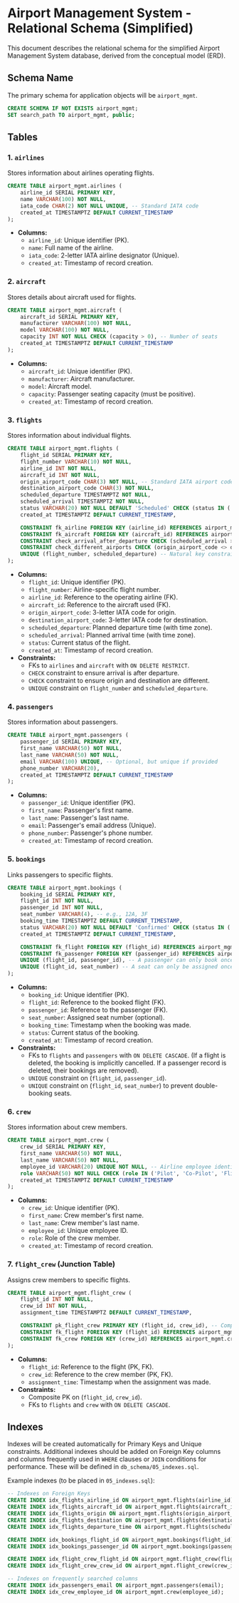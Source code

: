 # Airport Management System - Relational Schema (Simplified)

This document describes the relational schema for the simplified Airport Management System database, derived from the conceptual model (ERD).

## Schema Name

The primary schema for application objects will be `airport_mgmt`.

```sql
CREATE SCHEMA IF NOT EXISTS airport_mgmt;
SET search_path TO airport_mgmt, public;
```

## Tables

### 1. `airlines`

Stores information about airlines operating flights.

```sql
CREATE TABLE airport_mgmt.airlines (
    airline_id SERIAL PRIMARY KEY,
    name VARCHAR(100) NOT NULL,
    iata_code CHAR(2) NOT NULL UNIQUE, -- Standard IATA code
    created_at TIMESTAMPTZ DEFAULT CURRENT_TIMESTAMP
);
```

*   **Columns:**
    *   `airline_id`: Unique identifier (PK).
    *   `name`: Full name of the airline.
    *   `iata_code`: 2-letter IATA airline designator (Unique).
    *   `created_at`: Timestamp of record creation.

### 2. `aircraft`

Stores details about aircraft used for flights.

```sql
CREATE TABLE airport_mgmt.aircraft (
    aircraft_id SERIAL PRIMARY KEY,
    manufacturer VARCHAR(100) NOT NULL,
    model VARCHAR(100) NOT NULL,
    capacity INT NOT NULL CHECK (capacity > 0), -- Number of seats
    created_at TIMESTAMPTZ DEFAULT CURRENT_TIMESTAMP
);
```

*   **Columns:**
    *   `aircraft_id`: Unique identifier (PK).
    *   `manufacturer`: Aircraft manufacturer.
    *   `model`: Aircraft model.
    *   `capacity`: Passenger seating capacity (must be positive).
    *   `created_at`: Timestamp of record creation.

### 3. `flights`

Stores information about individual flights.

```sql
CREATE TABLE airport_mgmt.flights (
    flight_id SERIAL PRIMARY KEY,
    flight_number VARCHAR(10) NOT NULL,
    airline_id INT NOT NULL,
    aircraft_id INT NOT NULL,
    origin_airport_code CHAR(3) NOT NULL, -- Standard IATA airport code
    destination_airport_code CHAR(3) NOT NULL,
    scheduled_departure TIMESTAMPTZ NOT NULL,
    scheduled_arrival TIMESTAMPTZ NOT NULL,
    status VARCHAR(20) NOT NULL DEFAULT 'Scheduled' CHECK (status IN ('Scheduled', 'Delayed', 'Departed', 'Arrived', 'Cancelled')),
    created_at TIMESTAMPTZ DEFAULT CURRENT_TIMESTAMP,

    CONSTRAINT fk_airline FOREIGN KEY (airline_id) REFERENCES airport_mgmt.airlines(airline_id) ON DELETE RESTRICT, -- Prevent deleting airline if flights exist
    CONSTRAINT fk_aircraft FOREIGN KEY (aircraft_id) REFERENCES airport_mgmt.aircraft(aircraft_id) ON DELETE RESTRICT, -- Prevent deleting aircraft if flights exist
    CONSTRAINT check_arrival_after_departure CHECK (scheduled_arrival > scheduled_departure),
    CONSTRAINT check_different_airports CHECK (origin_airport_code <> destination_airport_code),
    UNIQUE (flight_number, scheduled_departure) -- Natural key constraint
);
```

*   **Columns:**
    *   `flight_id`: Unique identifier (PK).
    *   `flight_number`: Airline-specific flight number.
    *   `airline_id`: Reference to the operating airline (FK).
    *   `aircraft_id`: Reference to the aircraft used (FK).
    *   `origin_airport_code`: 3-letter IATA code for origin.
    *   `destination_airport_code`: 3-letter IATA code for destination.
    *   `scheduled_departure`: Planned departure time (with time zone).
    *   `scheduled_arrival`: Planned arrival time (with time zone).
    *   `status`: Current status of the flight.
    *   `created_at`: Timestamp of record creation.
*   **Constraints:**
    *   FKs to `airlines` and `aircraft` with `ON DELETE RESTRICT`.
    *   `CHECK` constraint to ensure arrival is after departure.
    *   `CHECK` constraint to ensure origin and destination are different.
    *   `UNIQUE` constraint on `flight_number` and `scheduled_departure`.

### 4. `passengers`

Stores information about passengers.

```sql
CREATE TABLE airport_mgmt.passengers (
    passenger_id SERIAL PRIMARY KEY,
    first_name VARCHAR(50) NOT NULL,
    last_name VARCHAR(50) NOT NULL,
    email VARCHAR(100) UNIQUE, -- Optional, but unique if provided
    phone_number VARCHAR(20),
    created_at TIMESTAMPTZ DEFAULT CURRENT_TIMESTAMP
);
```

*   **Columns:**
    *   `passenger_id`: Unique identifier (PK).
    *   `first_name`: Passenger's first name.
    *   `last_name`: Passenger's last name.
    *   `email`: Passenger's email address (Unique).
    *   `phone_number`: Passenger's phone number.
    *   `created_at`: Timestamp of record creation.

### 5. `bookings`

Links passengers to specific flights.

```sql
CREATE TABLE airport_mgmt.bookings (
    booking_id SERIAL PRIMARY KEY,
    flight_id INT NOT NULL,
    passenger_id INT NOT NULL,
    seat_number VARCHAR(4), -- e.g., 12A, 3F
    booking_time TIMESTAMPTZ DEFAULT CURRENT_TIMESTAMP,
    status VARCHAR(20) NOT NULL DEFAULT 'Confirmed' CHECK (status IN ('Confirmed', 'Cancelled', 'Checked-in')),
    created_at TIMESTAMPTZ DEFAULT CURRENT_TIMESTAMP,

    CONSTRAINT fk_flight FOREIGN KEY (flight_id) REFERENCES airport_mgmt.flights(flight_id) ON DELETE CASCADE, -- Cascade delete if flight is cancelled/deleted
    CONSTRAINT fk_passenger FOREIGN KEY (passenger_id) REFERENCES airport_mgmt.passengers(passenger_id) ON DELETE CASCADE, -- Cascade delete if passenger record is removed
    UNIQUE (flight_id, passenger_id), -- A passenger can only book once on the same flight
    UNIQUE (flight_id, seat_number) -- A seat can only be assigned once per flight
);
```

*   **Columns:**
    *   `booking_id`: Unique identifier (PK).
    *   `flight_id`: Reference to the booked flight (FK).
    *   `passenger_id`: Reference to the passenger (FK).
    *   `seat_number`: Assigned seat number (optional).
    *   `booking_time`: Timestamp when the booking was made.
    *   `status`: Current status of the booking.
    *   `created_at`: Timestamp of record creation.
*   **Constraints:**
    *   FKs to `flights` and `passengers` with `ON DELETE CASCADE`. (If a flight is deleted, the booking is implicitly cancelled. If a passenger record is deleted, their bookings are removed).
    *   `UNIQUE` constraint on (`flight_id`, `passenger_id`).
    *   `UNIQUE` constraint on (`flight_id`, `seat_number`) to prevent double-booking seats.

### 6. `crew`

Stores information about crew members.

```sql
CREATE TABLE airport_mgmt.crew (
    crew_id SERIAL PRIMARY KEY,
    first_name VARCHAR(50) NOT NULL,
    last_name VARCHAR(50) NOT NULL,
    employee_id VARCHAR(20) UNIQUE NOT NULL, -- Airline employee identifier
    role VARCHAR(50) NOT NULL CHECK (role IN ('Pilot', 'Co-Pilot', 'Flight Attendant', 'Purser', 'Engineer')),
    created_at TIMESTAMPTZ DEFAULT CURRENT_TIMESTAMP
);

```

*   **Columns:**
    *   `crew_id`: Unique identifier (PK).
    *   `first_name`: Crew member's first name.
    *   `last_name`: Crew member's last name.
    *   `employee_id`: Unique employee ID.
    *   `role`: Role of the crew member.
    *   `created_at`: Timestamp of record creation.

### 7. `flight_crew` (Junction Table)

Assigns crew members to specific flights.

```sql
CREATE TABLE airport_mgmt.flight_crew (
    flight_id INT NOT NULL,
    crew_id INT NOT NULL,
    assignment_time TIMESTAMPTZ DEFAULT CURRENT_TIMESTAMP,

    CONSTRAINT pk_flight_crew PRIMARY KEY (flight_id, crew_id), -- Composite primary key
    CONSTRAINT fk_flight FOREIGN KEY (flight_id) REFERENCES airport_mgmt.flights(flight_id) ON DELETE CASCADE, -- If flight deleted, remove assignment
    CONSTRAINT fk_crew FOREIGN KEY (crew_id) REFERENCES airport_mgmt.crew(crew_id) ON DELETE CASCADE -- If crew member deleted, remove assignment
);
```

*   **Columns:**
    *   `flight_id`: Reference to the flight (PK, FK).
    *   `crew_id`: Reference to the crew member (PK, FK).
    *   `assignment_time`: Timestamp when the assignment was made.
*   **Constraints:**
    *   Composite PK on (`flight_id`, `crew_id`).
    *   FKs to `flights` and `crew` with `ON DELETE CASCADE`.

## Indexes

Indexes will be created automatically for Primary Keys and Unique constraints. Additional indexes should be added on Foreign Key columns and columns frequently used in `WHERE` clauses or `JOIN` conditions for performance. These will be defined in `db_schema/05_indexes.sql`.

Example indexes (to be placed in `05_indexes.sql`):

```sql
-- Indexes on Foreign Keys
CREATE INDEX idx_flights_airline_id ON airport_mgmt.flights(airline_id);
CREATE INDEX idx_flights_aircraft_id ON airport_mgmt.flights(aircraft_id);
CREATE INDEX idx_flights_origin ON airport_mgmt.flights(origin_airport_code);
CREATE INDEX idx_flights_destination ON airport_mgmt.flights(destination_airport_code);
CREATE INDEX idx_flights_departure_time ON airport_mgmt.flights(scheduled_departure);

CREATE INDEX idx_bookings_flight_id ON airport_mgmt.bookings(flight_id);
CREATE INDEX idx_bookings_passenger_id ON airport_mgmt.bookings(passenger_id);

CREATE INDEX idx_flight_crew_flight_id ON airport_mgmt.flight_crew(flight_id);
CREATE INDEX idx_flight_crew_crew_id ON airport_mgmt.flight_crew(crew_id);

-- Indexes on frequently searched columns
CREATE INDEX idx_passengers_email ON airport_mgmt.passengers(email);
CREATE INDEX idx_crew_employee_id ON airport_mgmt.crew(employee_id);
``` 